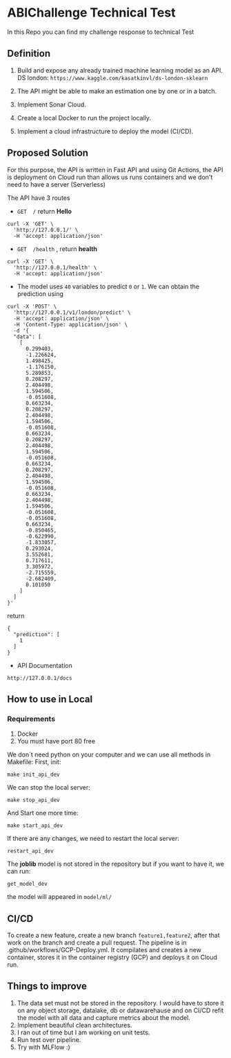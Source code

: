# ABIChallenge Technical Test

In this Repo you can find my challenge response to technical Test

## Definition
1. Build and expose any already trained machine learning model as an API.
DS london: ```https://www.kaggle.com/kasatkinvl/ds-london-sklearn ```

2. The API might be able to make an estimation one by one or in a batch.

3. Implement Sonar Cloud.

4. Create a local Docker to run the project locally.

5.  Implement a cloud infrastructure to deploy the model (CI/CD).
## Proposed Solution

For this purpose, the API is written in Fast API and using Git Actions, the API is deployment on Cloud run than allows us runs containers and we don't need to have a server (Serverless)

The API have 3 routes 
- `GET  /`  return **Hello**
```
curl -X 'GET' \
  'http://127.0.0.1/' \
  -H 'accept: application/json'
```

- `GET  /health` , return **health**
```
curl -X 'GET' \
  'http://127.0.0.1/health' \
  -H 'accept: application/json'
```

- The model uses `40` variables to predict `0` or `1`. We can obtain the prediction using 
```
curl -X 'POST' \
  'http://127.0.0.1/v1/london/predict' \
  -H 'accept: application/json' \
  -H 'Content-Type: application/json' \
  -d '{
  "data": [
    [
      0.299403,
      -1.226624,
      1.498425,
      -1.176150,
      5.289853,
      0.208297,
      2.404498,
      1.594506,
      -0.051608,
      0.663234,
      0.208297,
      2.404498,
      1.594506,
      -0.051608,
      0.663234,
      0.208297,
      2.404498,
      1.594506,
      -0.051608,
      0.663234,
      0.208297,
      2.404498,
      1.594506,
      -0.051608,
      0.663234,
      2.404498,
      1.594506,
      -0.051608,
      -0.051608,
      0.663234,
      -0.850465,
      -0.622990,
      -1.833057,
      0.293024,
      3.552681,
      0.717611,
      3.305972,
      -2.715559,
      -2.682409,
      0.101050
    ]
  ]
}'

```
return 
```
{
  "prediction": [
    1
  ]
}
```
- API Documentation
```
http://127.0.0.1/docs 
```

## How to use in Local
### Requirements
1. Docker
2. You must have port 80 free

We don´t need python on your computer and we can use all methods in Makefile: 
First, init:
```
make init_api_dev
```

We can stop the local server:
```
make stop_api_dev
```

And Start one more time:
```
make start_api_dev
``` 

If there are any changes, we need to restart the local server:
```
restart_api_dev
``` 

The **joblib** model is not stored in the repository but if you want to have it, we can run:
```
get_model_dev
```  

the model will appeared in `model/ml/`

## CI/CD
To create a new feature, create a new branch `feature1,feature2`, after that work on the branch and create a pull request. The pipeline is in .github/workflows/GCP-Deploy.yml. It compilates and creates a new container, stores it in the container registry (GCP) and deploys it on Cloud run.


## Things to improve
1. The data set must not be stored in the repository. I would have to store it on any object storage, datalake, db or datawarehause and on CI/CD refit the model with all data and capture metrics about the model.
1. Implement beautiful clean architectures.
2. I ran out of time but I am working on unit tests.
3. Run test over pipeline. 
4. Try with MLFlow :)


